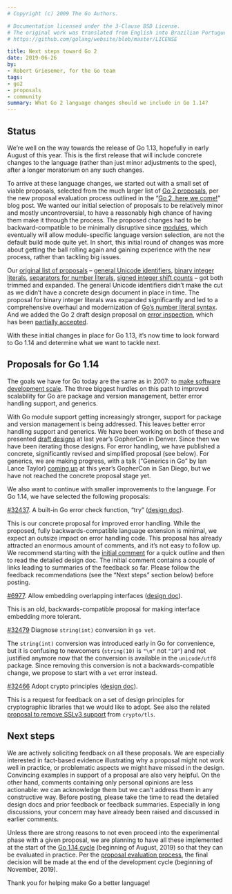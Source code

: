 ```yaml
---
# Copyright (c) 2009 The Go Authors.

# Documentation licensed under the 3-Clause BSD License.
# The original work was translated from English into Brazilian Portuguese.
# https://github.com/golang/website/blob/master/LICENSE

title: Next steps toward Go 2
date: 2019-06-26
by:
- Robert Griesemer, for the Go team
tags:
- go2
- proposals
- community
summary: What Go 2 language changes should we include in Go 1.14?
---
```


## Status

We’re well on the way towards the release of Go 1.13,
hopefully in early August of this year.
This is the first release that will include concrete changes
to the language (rather than just minor adjustments to the spec),
after a longer moratorium on any such changes.

To arrive at these language changes,
we started out with a small set of viable proposals,
selected from the much larger list of
[Go 2 proposals](https://github.com/golang/go/issues?utf8=%E2%9C%93&q=is%3Aissue+is%3Aopen+label%3AGo2+label%3AProposal),
per the new proposal evaluation process outlined
in the
“[Go 2, here we come!](/blog/go2-here-we-come)” blog post.
We wanted our initial selection of proposals
to be relatively minor and mostly uncontroversial,
to have a reasonably high chance of having them
make it through the process.
The proposed changes had to be backward-compatible
to be minimally disruptive since
[modules](/blog/using-go-modules),
which eventually will allow module-specific language version selection,
are not the default build mode quite yet.
In short, this initial round of changes was more about
getting the ball rolling again and gaining experience
with the new process, rather than tackling big issues.

Our
[original list of proposals](/blog/go2-here-we-come) –
[general Unicode identifiers](/issue/20706),
[binary integer literals](/issue/19308),
[separators for number literals](/issue/28493),
[signed integer shift counts](/issue/19113) –
got both trimmed and expanded.
The general Unicode identifiers didn’t make the cut
as we didn’t have a concrete design document in place in time.
The proposal for binary integer literals was expanded significantly
and led to a comprehensive overhaul and modernization of
[Go’s number literal syntax](/design/19308-number-literals).
And we added the Go 2 draft design proposal on
[error inspection](/design/go2draft-error-inspection),
which has been
[partially accepted](/issue/29934#issuecomment-489682919).

With these initial changes in place for Go 1.13,
it’s now time to look forward to Go 1.14
and determine what we want to tackle next.

## Proposals for Go 1.14

The goals we have for Go today are the same as in 2007: to
[make software development scale](/blog/toward-go2).
The three biggest hurdles on this path to improved scalability for Go are
package and version management,
better error handling support,
and generics.

With Go module support getting increasingly stronger,
support for package and version management is being addressed.
This leaves better error handling support and generics.
We have been working on both of these and presented
[draft designs](/design/go2draft)
at last year’s GopherCon in Denver.
Since then we have been iterating those designs.
For error handling, we have published a concrete,
significantly revised and simplified proposal (see below).
For generics, we are making progress, with a talk
(“Generics in Go” by Ian Lance Taylor)
[coming up](https://www.gophercon.com/agenda/session/49028)
at this year’s GopherCon in San Diego,
but we have not reached the concrete proposal stage yet.

We also want to continue with smaller
improvements to the language.
For Go 1.14, we have selected the following proposals:

[\#32437](/issue/32437).
A built-in Go error check function, “try”
([design doc](/design/32437-try-builtin)).

This is our concrete proposal for improved error handling.
While the proposed, fully backwards-compatible language extension
is minimal, we expect an outsize impact on error handling code.
This proposal has already attracted an enormous amount of comments,
and it’s not easy to follow up.
We recommend starting with the
[initial comment](/issue/32437#issue-452239211)
for a quick outline and then to read the detailed design doc.
The initial comment contains a couple of links leading to summaries
of the feedback so far.
Please follow the feedback recommendations
(see the “Next steps” section below) before posting.

[\#6977](/issue/6977).
Allow embedding overlapping interfaces
([design doc](/design/6977-overlapping-interfaces)).

This is an old, backwards-compatible proposal for making interface embedding more tolerant.

[\#32479](/issue/32479) Diagnose `string(int)` conversion in `go vet`.

The `string(int)` conversion was introduced early in Go for convenience,
but it is confusing to newcomers (`string(10)` is `"\n"` not `"10"`)
and not justified anymore now that the conversion is available
in the `unicode/utf8` package.
Since removing this conversion is not a backwards-compatible change,
we propose to start with a `vet` error instead.

[\#32466](/issue/32466) Adopt crypto principles
([design doc](/design/cryptography-principles)).

This is a request for feedback on a set of design principles for
cryptographic libraries that we would like to adopt.
See also the related
[proposal to remove SSLv3 support](/issue/32716)
from `crypto/tls`.

## Next steps

We are actively soliciting feedback on all these proposals.
We are especially interested in fact-based evidence
illustrating why a proposal might not work well in practice,
or problematic aspects we might have missed in the design.
Convincing examples in support of a proposal are also very helpful.
On the other hand, comments containing only personal opinions
are less actionable:
we can acknowledge them but we can’t address them
in any constructive way.
Before posting, please take the time to read the detailed
design docs and prior feedback or feedback summaries.
Especially in long discussions, your concern may have already
been raised and discussed in earlier comments.

Unless there are strong reasons to not even proceed into the
experimental phase with a given proposal,
we are planning to have all these implemented at the
start of the
[Go 1.14 cycle](/wiki/Go-Release-Cycle)
(beginning of August, 2019)
so that they can be evaluated in practice.
Per the
[proposal evaluation process](/blog/go2-here-we-come),
the final decision will be
made at the end of the development cycle (beginning of November, 2019).

Thank you for helping make Go a better language!

